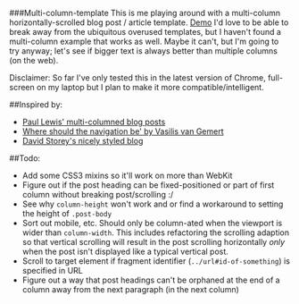 ###Multi-column-template
This is me playing around with a multi-column horizontally-scrolled blog post / article template. [Demo](http://adam-lynch.github.io/multi-column-template/)
I'd love to be able to break away from the ubiquitous overused templates, but I haven't found a multi-column example that works as well. Maybe it can't, but I'm going to try anyway; let's see if bigger text is always better than multiple columns (on the web).

Disclaimer: So far I've only tested this in the latest version of Chrome, full-screen on my laptop but I plan to make it more compatible/intelligent.

##Inspired by:
 * [Paul Lewis' multi-columned blog posts](http://aerotwist.com/blog/reinventing-the-wheel/)
 * [Where should the navigation be' by Vasilis van Gemert](http://nerd.vasilis.nl/where-should-the-navigation-be/)
 * [David Storey's nicely styled blog](http://generatedcontent.org/)

##Todo:
 * Add some CSS3 mixins so it'll work on more than WebKit
 * Figure out if the post heading can be fixed-positioned or part of first column without breaking post/scrolling :/
 * See why `column-height` won't work and or find a workaround to setting the height of `.post-body`
 * Sort out mobile, etc. Should only be column-ated when the viewport is wider than `column-width`. This includes refactoring the scrolling adaption so that vertical scrolling will result in the post scrolling horizontally *only* when the post isn't displayed like a typical vertical post.
 * Scroll to target element if fragment identifier (`../url#id-of-something`) is specified in URL
 * Figure out a way that post headings can't be orphaned at the end of a column away from the next paragraph (in the next column)